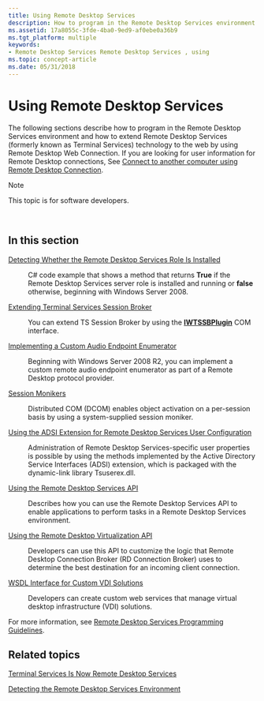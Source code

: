 ```yaml
---
title: Using Remote Desktop Services
description: How to program in the Remote Desktop Services environment and how to extend Remote Desktop Services (formerly known as Terminal Services) technology to the web by using Remote Desktop Web Connection.
ms.assetid: 17a8055c-3fde-4ba0-9ed9-af0ebe0a36b9
ms.tgt_platform: multiple
keywords:
- Remote Desktop Services Remote Desktop Services , using
ms.topic: concept-article
ms.date: 05/31/2018
---
```


# Using Remote Desktop Services

The following sections describe how to program in the Remote Desktop Services environment and how to extend Remote Desktop Services (formerly known as Terminal Services) technology to the web by using Remote Desktop Web Connection. If you are looking for user information for Remote Desktop connections, See [Connect to another computer using Remote Desktop Connection](https://windows.microsoft.com/windows/connect-using-remote-desktop-connection#connect-using-remote-desktop-connection=windows-7).

> [!Note]  
> This topic is for software developers.

 

## In this section

<dl> <dt>

[Detecting Whether the Remote Desktop Services Role Is Installed](detecting-whether-terminal-services-is-installed.md)
</dt> <dd>

C# code example that shows a method that returns **True** if the Remote Desktop Services server role is installed and running or **false** otherwise, beginning with Windows Server 2008.

</dd> <dt>

[Extending Terminal Services Session Broker](extending-ts-session-broker.md)
</dt> <dd>

You can extend TS Session Broker by using the [**IWTSSBPlugin**](/windows/desktop/api/Tssbx/nn-tssbx-iwtssbplugin) COM interface.

</dd> <dt>

[Implementing a Custom Audio Endpoint Enumerator](implementing-an-audio-endpoint-enumerator.md)
</dt> <dd>

Beginning with Windows Server 2008 R2, you can implement a custom remote audio endpoint enumerator as part of a Remote Desktop protocol provider.

</dd> <dt>

[Session Monikers](session-monikers.md)
</dt> <dd>

Distributed COM (DCOM) enables object activation on a per-session basis by using a system-supplied session moniker.

</dd> <dt>

[Using the ADSI Extension for Remote Desktop Services User Configuration](using-the-adsi-extension-for-terminal-services-user-configuration.md)
</dt> <dd>

Administration of Remote Desktop Services-specific user properties is possible by using the methods implemented by the Active Directory Service Interfaces (ADSI) extension, which is packaged with the dynamic-link library Tsuserex.dll.

</dd> <dt>

[Using the Remote Desktop Services API](using-the-terminal-services-api.md)
</dt> <dd>

Describes how you can use the Remote Desktop Services API to enable applications to perform tasks in a Remote Desktop Services environment.

</dd> <dt>

[Using the Remote Desktop Virtualization API](using-the-remote-desktop-virtualization-api.md)
</dt> <dd>

Developers can use this API to customize the logic that Remote Desktop Connection Broker (RD Connection Broker) uses to determine the best destination for an incoming client connection.

</dd> <dt>

[WSDL Interface for Custom VDI Solutions](wsdl-interface-for-custom-vdi-solutions.md)
</dt> <dd>

Developers can create custom web services that manage virtual desktop infrastructure (VDI) solutions.

</dd> </dl>

For more information, see [Remote Desktop Services Programming Guidelines](terminal-services-programming-guidelines.md).

## Related topics

<dl> <dt>

[Terminal Services Is Now Remote Desktop Services](terminal-services-is-now-remote-desktop-services.md)
</dt> <dt>

[Detecting the Remote Desktop Services Environment](detecting-the-terminal-services-environment.md)
</dt> </dl>

 

 




